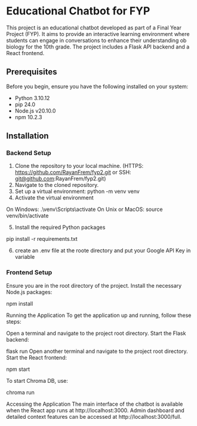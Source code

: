 # Educational Chatbot for FYP

This project is an educational chatbot developed as part of a Final Year Project (FYP). It aims to provide an interactive learning environment where students can engage in conversations to enhance their understanding ob biology for the 10th grade. The project includes a Flask API backend and a React frontend.

## Prerequisites

Before you begin, ensure you have the following installed on your system:
- Python 3.10.12
- pip 24.0
- Node.js v20.10.0
- npm 10.2.3

## Installation

### Backend Setup

1. Clone the repository to your local machine. (HTTPS: https://github.com/RayanFrem/fyp2.git or SSH: git@github.com:RayanFrem/fyp2.git)
2. Navigate to the cloned repository.
3. Set up a virtual environment:
   python -m venv venv
4. Activate the virtual environment

On Windows:
.\venv\Scripts\activate
On Unix or MacOS:
source venv/bin/activate

5. Install the required Python packages

pip install -r requirements.txt

6. create an .env file at the roote directory and put your Google API Key in variable 
### Frontend Setup

Ensure you are in the root directory of the project.
Install the necessary Node.js packages:

npm install

Running the Application
To get the application up and running, follow these steps:

Open a terminal and navigate to the project root directory.
Start the Flask backend:

flask run
Open another terminal and navigate to the project root directory.
Start the React frontend:

npm start

To start Chroma DB, use:

chroma run

Accessing the Application
The main interface of the chatbot is available when the React app runs at http://localhost:3000.
Admin dashboard and detailed context features can be accessed at http://localhost:3000/full.


